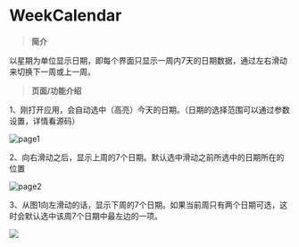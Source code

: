 # WeekCalendar
> **简介**

以星期为单位显示日期，即每个界面只显示一周内7天的日期数据，通过左右滑动来切换下一周或上一周。



> **页面/功能介绍**

1、刚打开应用，会自动选中（高亮）今天的日期。（日期的选择范围可以通过参数设置，详情看源码）

![page1](https://git-res.nos-eastchina1.126.net/weekCalendar/git_weekCalendar1_s.png)

2、向右滑动之后，显示上周的7个日期。默认选中滑动之前所选中的日期所在的位置

![page2](https://git-res.nos-eastchina1.126.net/weekCalendar/git_weekCalendar2_s.png)

3、从图1向左滑动的话，显示下周的7个日期。如果当前周只有两个日期可选，这时会默认选中该周7个日期中最左边的一项。

![](https://git-res.nos-eastchina1.126.net/weekCalendar/git_weekCalendar3_s.png)

